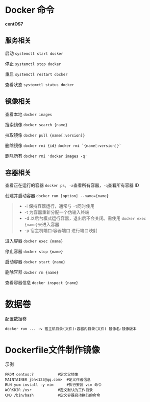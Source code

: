 # Docker 命令

**centOS7**

## 服务相关

启动	 	``systemctl start docker``

停止 	``systemctl stop docker``

重启 	``systemctl restart docker``

查看状态 	``systemctl status docker``

## 镜像相关

查看本地	``docker images``

搜索镜像	``docker search {name}``

拉取镜像	``docker pull {name[:version]}``

删除镜像	``docker rmi {id}``	``docker rmi `{name[:version]}` ``

删除所有	``docker rmi 'docker images -q'``

## 容器相关

查看正在运行的容器 ``docker ps``，``-a``查看所有容器，``-q``查看所有容器 ID

创建并启动容器 ``docker run [option] --name={name}``

> - -i	保持容器运行，通常与 ``-t``同时使用
> - -t	为容器重新分配一个伪输入终端
> - -d 	以后台模式运行容器，退出后不会关闭。需使用 ``docker exec {name}``来进入容器
> - -p 宿主机端口:容器端口	进行端口映射

进入容器 ``docker exec {name}``

停止容器 ``docker stop {name}``

启动容器 ``docker start {name}``

删除容器 ``docker rm {name}``

查看容器信息 ``docker inspect {name}``

# 数据卷

配置数据卷

``docker run ... -v 宿主机目录(文件):容器内目录(文件) 镜像名:镜像版本``

# Dockerfile文件制作镜像

示例

```
FROM centos:7			#定义父镜像
MAINTAINER jbh<123@qq.com>	#定义作者信息
RUN yum install -y vim		#执行安装 vim 命令
WORKDIR /usr			#定义默认的工作目录
CMD /bin/bash			#定义容器启动执行的命令
```

